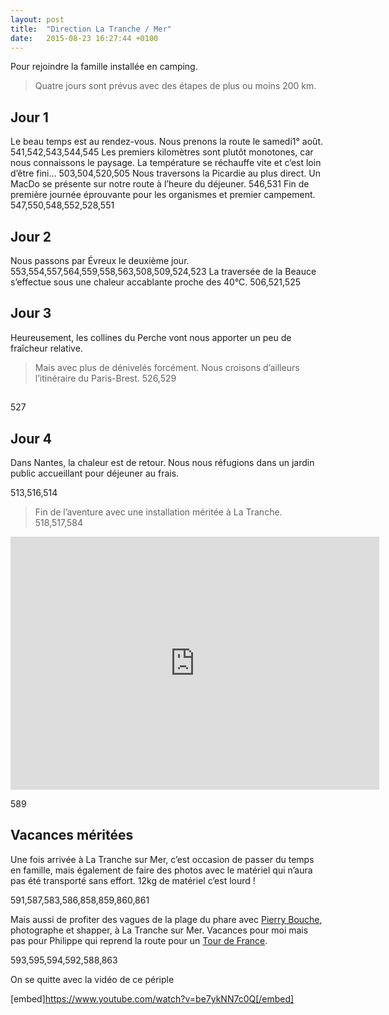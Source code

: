 ```yaml
---
layout: post
title:  "Direction La Tranche / Mer"
date:   2015-08-23 16:27:44 +0100
---
```

Pour rejoindre la famille installée en camping.
> Quatre jours sont prévus avec des étapes de plus ou moins 200 km.

## Jour 1
Le beau temps est au rendez-vous.
Nous prenons la route le samedi1° août.
541,542,543,544,545
Les premiers kilomètres sont plutôt monotones, car nous connaissons le paysage.
La température se réchauffe vite et c’est loin d’être fini...
503,504,520,505
Nous traversons la Picardie au plus direct.
Un MacDo se présente sur notre route à l’heure du déjeuner.
546,531
Fin de première journée éprouvante pour les organismes et premier campement.
547,550,548,552,528,551
## Jour 2
Nous passons par Évreux le deuxième jour.
553,554,557,564,559,558,563,508,509,524,523
La traversée de la Beauce s’effectue sous une chaleur accablante proche des 40°C.
506,521,525
## Jour 3
Heureusement, les collines du Perche vont nous apporter un peu de fraîcheur relative.
> Mais avec plus de dénivelés forcément.
Nous croisons d’ailleurs l’itinéraire du Paris-Brest.
526,529
## 
527
## Jour 4
Dans Nantes, la chaleur est de retour.
Nous nous réfugions dans un jardin public accueillant pour déjeuner au frais.

513,516,514
> Fin de l’aventure avec une installation méritée à La Tranche.
518,517,584

<center><iframe src="https://www.strava.com/activities/1141195390/embed/fdd8e921792e138339e8369d660dec082776720b" width="590" height="405" frameborder="0" scrolling="no"></iframe></center>

589
## Vacances méritées
Une fois arrivée à La Tranche sur Mer, c’est occasion de passer du temps en famille, mais également de faire des photos avec le matériel qui n’aura pas été transporté sans effort. 12kg de matériel c’est lourd !

591,587,583,586,858,859,860,861

Mais aussi de profiter des vagues de la plage du phare avec <a href="http://www.imagedimagepro.fr">Pierry Bouche</a>, photographe et shapper, à La Tranche sur Mer.
Vacances pour moi mais pas pour Philippe qui reprend la route pour un <a href="http://twomoulins.fr/velo/tour-de-france">Tour de France</a>.

593,595,594,592,588,863

On se quitte avec la vidéo de ce périple

[embed]https://www.youtube.com/watch?v=be7ykNN7c0Q[/embed]


